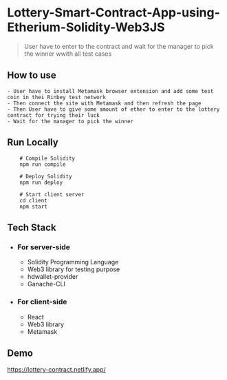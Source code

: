 # Lottery-Smart-Contract-App-using-Etherium-Solidity-Web3JS

> User have to enter to the contract and wait for the manager to pick the winner wwith all test cases

## How to use

    - User have to install Metamask browser extension and add some test coin in thei Rinbey test network
    - Then connect the site with Metamask and then refresh the page
    - Then User have to give some amount of ether to enter to the lottery contract for trying their luck
    - Wait for the manager to pick the winner

## Run Locally

```
    # Compile Solidity
    npm run compile

    # Deploy Solidity
    npm run deploy

    # Start client server
    cd client
    npm start

```

## Tech Stack

- ### For server-side

  - Solidity Programming Language
  - Web3 library for testing purpose
  - hdwallet-provider
  - Ganache-CLI

- ### For client-side
  - React
  - Web3 library
  - Metamask

## Demo

https://lottery-contract.netlify.app/
